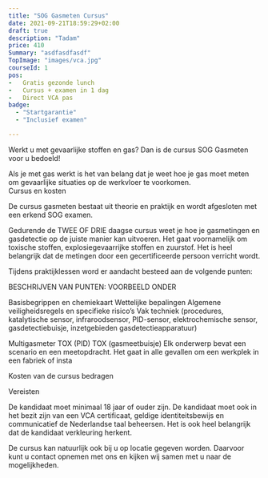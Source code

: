 ```yaml
---
title: "SOG Gasmeten Cursus"
date: 2021-09-21T18:59:29+02:00
draft: true
description: "Tadam"
price: 410
Summary: "asdfasdfasdf"
TopImage: "images/vca.jpg"
courseId: 1
pos:
-   Gratis gezonde lunch
-   Cursus + examen in 1 dag
-   Direct VCA pas
badge:
  - "Startgarantie"
  - "Inclusief examen"

---
```


Werkt u met gevaarlijke stoffen en gas? Dan is de cursus SOG Gasmeten voor u bedoeld!  

Als je met gas werkt is het van belang dat je weet hoe je gas moet meten om gevaarlijke situaties op de werkvloer te voorkomen.  
Cursus en kosten  

De cursus gasmeten bestaat uit theorie en praktijk en wordt afgesloten met een erkend SOG examen.  

Gedurende de TWEE OF DRIE daagse cursus weet je hoe je gasmetingen en gasdetectie op de juiste manier kan uitvoeren. Het gaat voornamelijk om toxische stoffen, explosiegevaarrijke stoffen en zuurstof. Het is heel belangrijk dat de metingen door een gecertificeerde persoon verricht wordt.  

 

Tijdens praktijklessen word er aandacht besteed aan de volgende punten:  

 

 BESCHRIJVEN VAN PUNTEN: VOORBEELD ONDER 

 

Basisbegrippen en chemiekaart 
Wettelijke bepalingen 
Algemene veiligheidsregels en specifieke risico’s 
Vak techniek (procedures, katalytische sensor, infraroodsensor, PID-sensor, elektrochemische sensor, gasdetectiebuisje, inzetgebieden gasdetectieapparatuur) 



Multigasmeter TOX (PID) 
TOX (gasmeetbuisje) 
Elk onderwerp bevat een scenario en een meetopdracht. Het gaat in alle gevallen om een werkplek in een fabriek of insta 

 

Kosten van de cursus bedragen  

Vereisten 

De kandidaat moet minimaal 18 jaar of ouder zijn. De kandidaat moet ook in het bezit zijn van een VCA certificaat, geldige identiteitsbewijs en communicatief de Nederlandse taal beheersen. Het is ook heel belangrijk dat de kandidaat verkleuring herkent.  

 

De cursus kan natuurlijk ook bij u op locatie gegeven worden. Daarvoor kunt u contact opnemen met ons en kijken wij samen met u naar de mogelijkheden.  